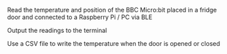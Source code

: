 Read the temperature and position of the BBC Micro:bit placed in a fridge door and connected to a Raspberry Pi / PC via BLE

Output the readings to the terminal

Use a CSV file to write the temperature when the door is opened or closed
